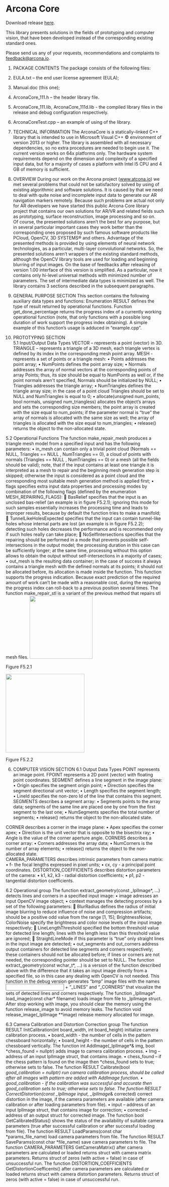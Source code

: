 # Arcona Core
Download release [here](https://github.com/ArconaEcosystem/arcona-core/releases).

This library presents solutions in the fields of prototyping and computer vision, that have been developed instead of the corresponding existing standard ones.

Please send us any of your requests, recommendations and complaints to feedback@arcona.io.

1.	PACKAGE CONTENTS
The package consists of the following files:
1.	EULA.txt – the end user license agreement (EULA);
2.	Manual.doc (this one);
3.	ArconaCore_111.h – the header library file.
4.	ArconaCore_111.lib,  ArconaCore_111d.lib - the compiled library files in the release and debug configuration respectively.
5.	ArconaCoreTest.cpp – an example of using of the library.

2.	TECHNICAL INFORMATION
The ArconaCore is a statically–linked C++ library that is intended to use in Microsoft Visual C++ © environment of version 2013 or higher. The library is assembled with all necessary dependencies, so no extra procedures are needed to begin use it. The current version works on 64x platforms only. The hardware system requirements depend on the dimension and complexity of a specified input data, but for a majority of cases a platform with Intel I5 CPU and 4 GB of memory is sufficient.    

3.	OVERVIEW
During our work on the Arcona project (www.atcona.io) we met several problems that could not be satisfactory solved by using of existing algorithmic and software solutions. It is caused by that we need to deal with quite noise and incomplete input data to generate our AR navigation markers remotely. Because such problems are actual not only for AR developers we have started this public Arcona Core library project that contains our own solutions for AR/VR and related fields such as prototyping, surface reconstruction, image processing and so on.        
Of course, the presented solutions aren’t the best for any purpose, but in several particular important cases they work better than the corresponding ones proposed by such famous software products like PCloud, OpenCV, 3D SYSTEMS® and others. Advantage of the presented methods is provided by using elements of neural network technologies, as a particular, multi-layer convolutional networks. So, the presented solutions aren’t wrappers of the existing standard methods, although the OpenCV library tools are used for loading and beginning blurring of input images.
On the base of feedbacks after releasing of version 1.00 interface of this version is simplified. As a particular, now it contains only hi-level universal methods with minimized number of parameters. The set of intermediate data types is minimized as well. The library contains 3 sections described in the subsequent paragraphs.




4.	GENERAL PURPOSE SECTION
This section contains the following auxiliary data types and functions:
Enumeration RESULT defines the type of result returned by operational functions.
Function get_done_percentage returns the progress index of a currently working operational function (note, that only functions with a possible long duration of work support the progress index obtaining). A simple example of this function’s usage is adduced in “example.cpp”.
     
5.	PROTOTYPING SECTION      
5.1 Input/Output Data Types
VECTOR – represents a point (vector) in 3D.
TRIANGLE – represents a triangle of a 3D mesh, each triangle vertex is defined by its index in the corresponding mesh point array. 
MESH - represents a set of points or a triangle mesh:
•	Points addresses the point array;
•	NumPoints defines the point array size;
•	Normals addresses the array of normal vectors at the corresponding points of array Points; thus, its size should be equal to NumPoints as well or, if the point normals aren't specified, Normals should be initialized by NULL;
•	Triangles addresses the triangle array;
•	NumTriangles defines the triangle array size; in the case of a point cloud Triangles should be set to NULL and NumTriangles is equal to 0;
•	allocate(unsigned num_points, bool normals, unsigned num_triangless) allocates the object’s arrays and sets the corresponding size members; the point array is created with the size equal to num_points; if the parameter normal is “true” the array of normals is allocated with the same size as well; the array of triangles is allocated with the size equal to num_triangles;
•	release() returns the object to the non-allocated state.   

5.2 Operational Functions
The function make_repair_mesh produces a triangle mesh model from a specified input and has the following parameters:
•	in_mesh can contain only a trivial point cloud (Normals == NULL, Triangles  == NULL , NumTriangles == 0), a cloud of points with normals (Triangles  == NULL , NumTriangles == 0) or a mesh (all the fields should be valid); note, that if the input contains at least one triangle it is interpreted as a mesh to repair and the beginning mesh generation step is skipped; otherwise the input is considered as a point cloud and the corresponding most suitable mesh generation method is applied first;
•	flags specifies extra input data properties and processing modes by combination of the following flags (defined by the enumeration MESH_REPAIRING_FLAGS):
	BasRelief specifies that the input is an unclosed bas-relief (an example is in figure F5.2.1); ignoring this mode for such samples essentially increases the processing time and leads to improper results, because by default the function tries to make a manifold;
	TunnelLikeHolesExpected specifies that the input can contain tunnel-like holes whose internal parts are lost (an example is in figure F5.2.2); detecting such holes decreases the performance and is recommended only if such holes really can take place;
	NoSelfIntersections specifies that the repairing should be performed in a mode that prevents possible self-intersections in the output model; the processing duration in this case can be sufficiently longer; at the same time, processing without this option allows to obtain the output without self-intersections in a majority of cases;
•	out_mesh  is the resulting data container; in the case of success it always contains a triangle mesh with the defined normals at its points; it should not be allocated before, its allocation is made inside the function.
This function supports the progress indication. Because exact prediction of the required amount of work can’t be made with a reasonable cost, during the repairing the progress index can roll-back to a previous position several times.
The function make_repair_stl is a variant of the previous method that repairs stl mesh files.
<img src="https://user-images.githubusercontent.com/4168419/42273132-fb25fcf6-7f90-11e8-83b5-a1084f387e18.jpg" align="centr" width="200">

Figure F5.2.1

<img src="https://user-images.githubusercontent.com/4168419/42273133-fb43298e-7f90-11e8-9070-07e9c7019774.png" align="centr" width="250" >

Figure F5.2.2

6.	COMPUTER VISION SECTION
6.1 Output Data Types
POINT represents an image point.
FPOINT represents a 2D point (vector) with floating point coordinates. 
SEGMENT defines a line segment in the image plane: 
•	Origin specifies the segment origin point;
•	Direction specifies the segment directional unit vector;
•	Length specifies the segment length;
•	LineId specifies the non-zero Id of the line that contains this segment.
SEGMENTS describes a segment array:
•	Segments points to the array data; segments of the same line are placed one by one from the first segment to the last one;
•	NumSegments specifies the total number of segments;
•	release() returns the object to the non-allocated state.   

CORNER describes a corner in the image plane:
•	Apex specifies the corner apex;
•	Direction is the unit vector that is opposite to the bisectrix ray;
•	Angle is the value of the corner aperture angle.
 CORNERS describes a corner array:
•	Corners addresses the array data;
•	NumCorners is the number of array elements;
•	release() returns the object to the non-allocated state.   
CAMERA_PARAMETERS describes intrinsic parameters from camera matrix:
•	f- the focal lengths expressed in pixel units;
•	cx, cy - a principal point coordinates.
DISTORTION_COEFFICIENTS describes distortion parameters of the camera:
•	k1, k2, k3 - radial distortion coefficients;
•	p1, p2 - tangential distortion coefficients.

6.2 Operational group
The function extract_geometry(const _IplImage*, …) detects lines and corners in a specified input image:
•	image adresses an input OpenCV image object; 
•	context manages the detecting process by a set of the following parameters:
	BlurRadius defines the radius of initial image blurring to reduce influence of noise and compression artifacts; should be a positive odd value from the range [1, 15]; BrightnessNoise, ColorNoise specify the brightness and color noise levels of the input image respectively;
	LineLengthThreshold specified the bottom threshold value for detected line length; lines with the length less than this threshold value are ignored;
	StraightLineMode if this parameter is “true” only straight lines in the input image are detected;
•	out_segments and out_corners address output containers for detected line segments and corners respectively;  these containers should not be allocated before; if lines or corners are not needed, the corresponding pointer should be set to NULL.
The function extract_geometry(const wchar_t*, …) is a version of the function described above  with the difference that it takes an input image directly from a specified file, so in this case any dealing with OpenCV is not needed. This function in the debug version generates “bmp” image files with the names <input file name> + “_LINES” and “_CORNERS” that visualize the sets of detected lines and corners respectively.
The function _IplImage* load_image(const char* filename) loads image from file to _IplImage struct. After stop working with image, you should clear the memory using the function release_image to avoid memory leaks.
The function void release_image(_IplImage **image) release memory allocated for image.
 
6.3 Camera Calibration and Distortion Correction group
The function RESULT InitCalibration(int board_width, int board_height) initialize camera calibration process. 
•	board_width - the number of cells in the pattern chessboard horizontally; 
•	board_height - the number of cells in the pattern chessboard vertically.
The function int AddImage(_IplImage*& img, bool *chess_found = nullptr) adds image to camera calibration process.
•	Img – address of an input IplImage struct, that contains image.
•	chess_found – if the chess pattern is found on the image then *chess_found sets to true; otherwise sets to false.
 The function RESULT Calibrate(bool *good_calibration = nullptr) run camera calibration process, should be called after all images with pattern are added with AddImage function.
•	good_calibration - if the calibration was successful and accurate then *good_calibration sets to true; otherwise sets to false.
The function RESULT CorrectDistortion(const _IplImage* input, _IplImage*& corrected) correct distortion in the image, if the camera parameters are available (after camera calibration or after  loading parameters from file).
•	input – address of an input IplImage struct, that contains image for correction;
•	corrected – address of an output struct for corrected image.
The function bool GetCalibratedStatus() shows the status of the availability of suitable camera parameters (true after successful calibration or after successful loading from file).
The function RESULT LoadParams(const char *params_file_name) load camera parameters from file.
The function RESULT SaveParams(const char *file_name) save camera parameters to file.
The function CAMERA_PARAMETERS GetCameraMatrix() after camera parameters are calculated or loaded returns struct with camera matrix parameters. Returns struct of zeros (with active = false) in case of unsuccessful run.
The function DISTORTION_COEFFICIENTS GetDistortionCoefficents() after camera parameters are calculated or loaded returns struct with camera distortion parameters. Returns struct of zeros (with active = false) in case of unsuccessful run.
